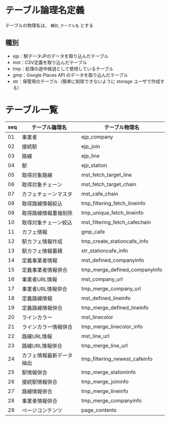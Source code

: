 
# テーブル論理名定義
テーブルの物理名は、 `種別_テーブル名` とする

## 種別
- ejp：駅データJPのデータを取り込んだテーブル
- mst：CSV定義を取り込んだテーブル
- tmp：処理の途中経過として使用しているテーブル
- gmp：Google Places API のデータを取り込んだテーブル
- str：保管用のテーブル（簡単に削除できないように storage ユーザで作成する）


# テーブル一覧

| seq |      テーブル論理名      |        テーブル物理名         |
| --- | ------------------------ | ----------------------------- |
| 01  | 事業者                   | ejp_company                   |
| 02  | 接続駅                   | ejp_join                      |
| 03  | 路線                     | ejp_line                      |
| 04  | 駅                       | ejp_station                   |
| 05  | 取得対象路線             | mst_fetch_target_line         |
| 06  | 取得対象チェーン         | mst_fetch_target_chain        |
| 07  | カフェチェーンマスタ     | mst_cafe_chain                |
| 08  | 取得路線情報絞込         | tmp_filtering_fetch_lineinfo  |
| 09  | 取得路線情報重複削除     | tmp_unique_fetch_lineinfo     |
| 10  | 取得対象チェーン絞込     | mst_filtering_fetch_cafechain |
| 11  | カフェ情報               | gmp_cafe                      |
| 12  | 駅カフェ情報作成         | tmp_create_stationcafe_info   |
| 13  | 駅カフェ情報蓄積         | str_stationcafe_info          |
| 14  | 定義事業者情報           | mst_defined_companyinfo       |
| 15  | 定義事業者情報併合       | tmp_merge_defined_companyinfo |
| 16  | 事業者URL情報            | mst_company_url               |
| 17  | 事業者URL情報併合        | tmp_merge_company_url         |
| 18  | 定義路線情報             | mst_defined_lineinfo          |
| 19  | 定義路線情報併合         | tmp_merge_defined_lineinfo    |
| 20  | ラインカラー             | mst_linecolor                 |
| 21  | ラインカラー情報併合     | tmp_merge_linecolor_info      |
| 22  | 路線URL情報              | mst_line_url                  |
| 23  | 路線URL情報併合          | tmp_merge_line_url            |
| 24  | カフェ情報最新データ抽出 | tmp_filtering_newest_cafeinfo |
| 25  | 駅情報併合               | tmp_merge_stationinfo         |
| 26  | 接続駅情報併合           | tmp_merge_joininfo            |
| 27  | 路線情報併合             | tmp_merge_lineinfo            |
| 28  | 事業者情報併合           | tmp_merge_companyinfo         |
| 29  | ページコンテンツ         | page_contents                 |

